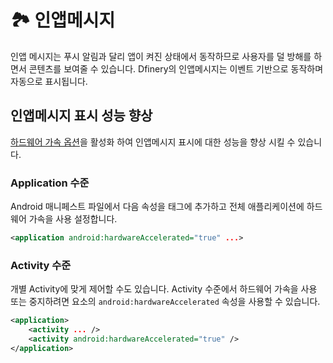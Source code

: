 # 🏞️ 인앱메시지

인앱 메시지는 푸시 알림과 달리 앱이 켜진 상태에서 동작하므로 사용자를 덜 방해를 하면서 콘텐츠를 보여줄 수 있습니다. Dfinery의 인앱메시지는 이벤트 기반으로 동작하며 자동으로 표시됩니다.

## 인앱메시지 표시 성능 향상
[하드웨어 가속 옵션](https://developer.android.com/topic/performance/hardware-accel?hl=ko)을 활성화 하여 인앱메시지 표시에 대한 성능을 향상 시킬 수 있습니다.

### Application 수준
Android 매니페스트 파일에서 다음 속성을 <application> 태그에 추가하고 전체 애플리케이션에 하드웨어 가속을 사용 설정합니다.

```xml
<application android:hardwareAccelerated="true" ...>
```

### Activity 수준
개별 Activity에 맞게 제어할 수도 있습니다. Activity 수준에서 하드웨어 가속을 사용 또는 중지하려면 <activity> 요소의 `android:hardwareAccelerated` 속성을 사용할 수 있습니다. 

```xml
<application>
    <activity ... />
    <activity android:hardwareAccelerated="true" />
</application>
```
